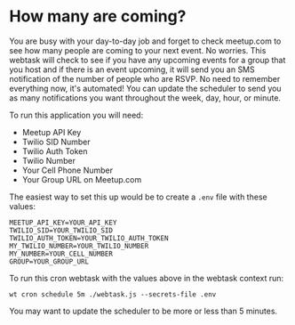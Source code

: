 # How many are coming?

You are busy with your day-to-day job and forget to check meetup.com to see how many people are coming to your next event. No worries. This webtask will check to see if you have any upcoming events for a group that you host and if there is an event upcoming, it will send you an SMS notification of the number of people who are RSVP. No need to remember everything now, it's automated! You can update the scheduler to send you as many notifications you want throughout the week, day, hour, or minute.

To run this application you will need:
- Meetup API Key
- Twilio SID Number
- Twilio Auth Token
- Twilio Number
- Your Cell Phone Number
- Your Group URL on Meetup.com

The easiest way to set this up would be to create a `.env` file with these values:
```
MEETUP_API_KEY=YOUR_API_KEY
TWILIO_SID=YOUR_TWILIO_SID
TWILIO_AUTH_TOKEN=YOUR_TWILIO_AUTH_TOKEN
MY_TWILIO_NUMBER=YOUR_TWILIO_NUMBER
MY_NUMBER=YOUR_CELL_NUMBER
GROUP=YOUR_GROUP_URL
```

To run this cron webtask with the values above in the webtask context run:

`wt cron schedule 5m ./webtask.js --secrets-file .env`

You may want to update the scheduler to be more or less than 5 minutes.
